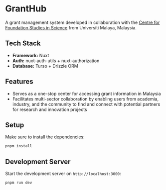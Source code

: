 # GrantHub

A grant management system developed in collaboration with the [Centre for Foundation Studies in Science](https://asasi.um.edu.my) from Universiti Malaya, Malaysia.

## Tech Stack

- **Framework:** Nuxt
- **Auth:** nuxt-auth-utils + nuxt-authorization
- **Database:** Turso + Drizzle ORM

## Features

- Serves as a one-stop center for accessing grant information in Malaysia
- Facilitates multi-sector collaboration by enabling users from academia, industry, and the community to find and connect with potential partners for research and innovation projects

## Setup

Make sure to install the dependencies:

```bash
pnpm install
```

## Development Server

Start the development server on `http://localhost:3000`:

```bash
pnpm run dev
```
